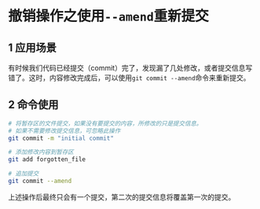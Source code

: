 # 撤销操作之使用`--amend`重新提交

## 1 应用场景

有时候我们代码已经提交（commit）完了，发现漏了几处修改，或者提交信息写错了。这时，内容修改完成后，可以使用`git commit --amend`命令来重新提交。

## 2 命令使用

```bash
# 将暂存区的文件提交，如果没有要提交的内容，所修改的只是提交信息。
# 如果不需要修改提交信息，可忽略此操作
git commit -m "initial commit"

# 添加修改内容到暂存区
git add forgotten_file

# 追加提交
git commit --amend
```

上述操作后最终只会有一个提交，第二次的提交信息将覆盖第一次的提交。

